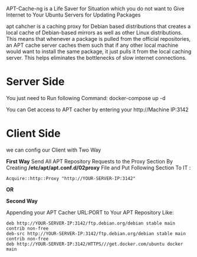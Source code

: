 

APT-Cache-ng is a Life Saver for Situation which you do not want to Give Internet to Your Ubuntu Servers for Updating Packages

apt cahcher is a caching proxy for Debian based distributions that creates a local cache of Debian-based mirrors as well as other Linux distributions. This means that whenever a package is pulled from the official repositories, an APT cache server caches them such that if any other local machine would want to install the same package, it just pulls it from the local caching server. This helps eliminates the bottlenecks of slow internet connections.

Server Side 
========================
You just need to Run following Command:
docker-compose up -d

You can Get access to APT   cacher by entering your http://Machine IP:3142

Client Side 
=========================
we can config our Client with Two Way 

**First Way**
Send All APT Repository Requests to the Proxy Section By Creating **/etc/apt/apt.conf.d/02proxy** File  and Put Following Section To IT :
```
Acquire::http::Proxy "http://YOUR-SERVER-IP:3142"
```
**OR**

**Second Way**

Appending your APT Cacher URL:PORT to Your APT Repository Like:
```
deb http://YOUR-SERVER-IP:3142/ftp.debian.org/debian stable main contrib non-free
deb-src http://YOUR-SERVER-IP:3142/ftp.debian.org/debian stable main contrib non-free
deb http://YOUR-SERVER-IP:3142/HTTPS///get.docker.com/ubuntu docker main

```

